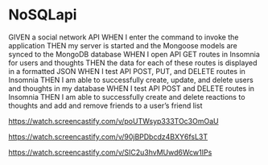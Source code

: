 # NoSQLapi

GIVEN a social network API
WHEN I enter the command to invoke the application
THEN my server is started and the Mongoose models are synced to the MongoDB database
WHEN I open API GET routes in Insomnia for users and thoughts
THEN the data for each of these routes is displayed in a formatted JSON
WHEN I test API POST, PUT, and DELETE routes in Insomnia
THEN I am able to successfully create, update, and delete users and thoughts in my database
WHEN I test API POST and DELETE routes in Insomnia
THEN I am able to successfully create and delete reactions to thoughts and add and remove friends to a user’s friend list

https://watch.screencastify.com/v/poUTWsyp333TOc3OmOaU

https://watch.screencastify.com/v/90jBPDbcdz4BXY6fsL3T

https://watch.screencastify.com/v/SIC2u3hvMUwd6Wcw1IPs
